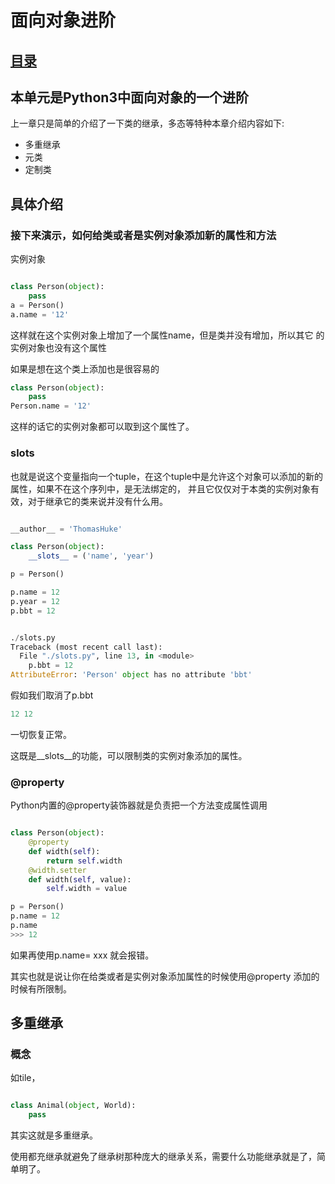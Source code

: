 # 面向对象进阶
## [目录](./summary.md)
## 本单元是Python3中面向对象的一个进阶

上一章只是简单的介绍了一下类的继承，多态等特种本章介绍内容如下:

- 多重继承
- 元类
- 定制类

## 具体介绍

### 接下来演示，如何给类或者是实例对象添加新的属性和方法

实例对象

```py

class Person(object):
    pass
a = Person()
a.name = '12'
```
这样就在这个实例对象上增加了一个属性name，但是类并没有增加，所以其它 的实例对象也没有这个属性

如果是想在这个类上添加也是很容易的

```py
class Person(object):
    pass
Person.name = '12'
```
这样的话它的实例对象都可以取到这个属性了。

### __slots__

也就是说这个变量指向一个tuple，在这个tuple中是允许这个对象可以添加的新的属性，如果不在这个序列中，是无法绑定的，
并且它仅仅对于本类的实例对象有效，对于继承它的类来说并没有什么用。

```py

__author__ = 'ThomasHuke'

class Person(object):
    __slots__ = ('name', 'year')

p = Person()

p.name = 12
p.year = 12
p.bbt = 12


./slots.py
Traceback (most recent call last):
  File "./slots.py", line 13, in <module>
    p.bbt = 12
AttributeError: 'Person' object has no attribute 'bbt'

```

假如我们取消了p.bbt

```py
12 12
```
一切恢复正常。

这既是__slots__的功能，可以限制类的实例对象添加的属性。

### @property

Python内置的@property装饰器就是负责把一个方法变成属性调用

```py

class Person(object):
    @property
    def width(self):
        return self.width
    @width.setter
    def width(self, value):
        self.width = value

```

```py
p = Person()
p.name = 12
p.name
>>> 12

```
如果再使用p.name= xxx 就会报错。


其实也就是说让你在给类或者是实例对象添加属性的时候使用@property 添加的时候有所限制。

## 多重继承

### 概念

如tile，

```py

class Animal(object, World):
    pass
```

其实这就是多重继承。

使用都充继承就避免了继承树那种庞大的继承关系，需要什么功能继承就是了，简单明了。
